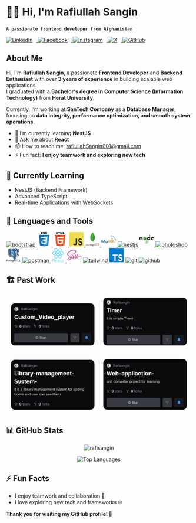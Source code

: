 # 🏄‍♂️ Hi, I'm Rafiullah Sangin
**`A passionate frontend developer from Afghanistan`**

<!-- Social Badges -->
<!-- Simple Social Icons with Even Spacing -->
<p align="left">
  <a href="https://www.linkedin.com/in/rafiullah-sangin-303971265" target="_blank">
    <img src="https://raw.githubusercontent.com/rahuldkjain/github-profile-readme-generator/master/src/images/icons/Social/linked-in-alt.svg" alt="LinkedIn" width="30" height="30" style="margin-right: 10px;"/>
  </a>
  <a href="https://www.facebook.com/rafiullah.sangin" target="_blank">
    <img src="https://raw.githubusercontent.com/rahuldkjain/github-profile-readme-generator/master/src/images/icons/Social/facebook.svg" alt="Facebook" width="30" height="30" style="margin-right: 10px;"/>
  </a>
  <a href="https://www.instagram.com/sanginrafiullah" target="_blank">
    <img src="https://raw.githubusercontent.com/rahuldkjain/github-profile-readme-generator/master/src/images/icons/Social/instagram.svg" alt="Instagram" width="30" height="30" style="margin-right: 10px;"/>
  </a>
  <a href="https://x.com/rafiullahs97856" target="_blank">
    <img src="https://raw.githubusercontent.com/rahuldkjain/github-profile-readme-generator/master/src/images/icons/Social/twitter.svg" alt="X" width="30" height="30" style="margin-right: 10px;"/>
  </a>
  <a href="https://github.com/rafisangin" target="_blank">
    <img src="https://raw.githubusercontent.com/rahuldkjain/github-profile-readme-generator/master/src/images/icons/Social/github.svg" alt="GitHub" width="30" height="30"/>
  </a>
</p>


## About Me

Hi, I'm **Rafiullah Sangin**, a passionate **Frontend Developer** and **Backend Enthusiast** with over **3 years of experience** in building scalable web applications.  
I graduated with a **Bachelor's degree in Computer Science (Information Technology)** from **Herat University**.  

Currently, I’m working at **SanTech Company** as a **Database Manager**, focusing on **data integrity, performance optimization, and smooth system operations**.

- 🌱 I’m currently learning **NestJS**
- 💬 Ask me about **React**
- 📫 How to reach me: [rafiullahSangin001@gmail.com](mailto:rafiullahSangin001@gmail.com)
- ⚡ Fun fact: **I enjoy teamwork and exploring new tech**


## 🎯 Currently Learning
- NestJS (Backend Framework)  
- Advanced TypeScript  
- Real-time Applications with WebSockets  



## 🧰 Languages and Tools
<p align="left"> 
<a href="https://getbootstrap.com" target="_blank"> 
  <img src="https://cdn.jsdelivr.net/gh/devicons/devicon/icons/bootstrap/bootstrap-original.svg" alt="bootstrap" width="40" height="40"/> 
</a> 
<a href="https://www.w3schools.com/css/" target="_blank"> 
  <img src="https://raw.githubusercontent.com/devicons/devicon/master/icons/css3/css3-original-wordmark.svg" alt="css3" width="40" height="40"/> 
</a> 
<a href="https://www.w3.org/html/" target="_blank"> 
  <img src="https://raw.githubusercontent.com/devicons/devicon/master/icons/html5/html5-original-wordmark.svg" alt="html5" width="40" height="40"/> 
</a> 
<a href="https://developer.mozilla.org/en-US/docs/Web/JavaScript" target="_blank"> 
  <img src="https://raw.githubusercontent.com/devicons/devicon/master/icons/javascript/javascript-original.svg" alt="javascript" width="40" height="40"/> 
</a> 
<a href="https://www.mongodb.com/" target="_blank"> 
  <img src="https://raw.githubusercontent.com/devicons/devicon/master/icons/mongodb/mongodb-original-wordmark.svg" alt="mongodb" width="40" height="40"/> 
</a> 
<a href="https://www.mysql.com/" target="_blank"> 
  <img src="https://raw.githubusercontent.com/devicons/devicon/master/icons/mysql/mysql-original-wordmark.svg" alt="mysql" width="40" height="40"/> 
</a> 
<a href="https://nestjs.com/" target="_blank"> 
  <img src="https://cdn.jsdelivr.net/gh/devicons/devicon/icons/nestjs/nestjs-original.svg" alt="nestjs" width="40" height="40"/> 
</a> 
<a href="https://nodejs.org" target="_blank"> 
  <img src="https://raw.githubusercontent.com/devicons/devicon/master/icons/nodejs/nodejs-original-wordmark.svg" alt="nodejs" width="40" height="40"/> 
</a> 
<a href="https://www.photoshop.com/en" target="_blank"> 
  <img src="https://cdn.jsdelivr.net/gh/devicons/devicon/icons/photoshop/photoshop-plain.svg" alt="photoshop" width="40" height="40"/> 
</a> 
<a href="https://www.postgresql.org" target="_blank"> 
  <img src="https://raw.githubusercontent.com/devicons/devicon/master/icons/postgresql/postgresql-original-wordmark.svg" alt="postgresql" width="40" height="40"/> 
</a> 
<a href="https://postman.com" target="_blank"> 
  <img src="https://www.vectorlogo.zone/logos/getpostman/getpostman-icon.svg" alt="postman" width="40" height="40"/> 
</a> 
<a href="https://reactjs.org/" target="_blank"> 
  <img src="https://raw.githubusercontent.com/devicons/devicon/master/icons/react/react-original-wordmark.svg" alt="react" width="40" height="40"/> 
</a> 
<a href="https://sass-lang.com" target="_blank"> 
  <img src="https://raw.githubusercontent.com/devicons/devicon/master/icons/sass/sass-original.svg" alt="sass" width="40" height="40"/> 
</a> 
<a href="https://tailwindcss.com/" target="_blank"> 
  <img src="https://www.vectorlogo.zone/logos/tailwindcss/tailwindcss-icon.svg" alt="tailwind" width="40" height="40"/> 
</a> 
<a href="https://www.typescriptlang.org/" target="_blank"> 
  <img src="https://raw.githubusercontent.com/devicons/devicon/master/icons/typescript/typescript-original.svg" alt="typescript" width="40" height="40"/> 
</a> 
<a href="https://git-scm.com/" target="_blank"> 
  <img src="https://cdn.jsdelivr.net/gh/devicons/devicon/icons/git/git-original.svg" alt="git" width="40" height="40"/> 
</a> 
<a href="https://github.com/" target="_blank"> 
  <img src="https://cdn.jsdelivr.net/gh/devicons/devicon/icons/github/github-original.svg" alt="github" width="40" height="40"/> 
</a> 
</p>



## 🏗️ Past Work

<p align="center">
  <img src="https://github.com/Rafisangin/Rafisangin/blob/main/photo_2025-09-09_11-42-30.jpg?raw=true" alt="Project 1" width="45%" style="margin: 10px; border-radius: 10px;"/>
  <img src="https://github.com/Rafisangin/Rafisangin/blob/main/photo_2025-09-09_11-42-43.jpg?raw=true" alt="Project 2" width="45%" style="margin: 10px; border-radius: 10px;"/>
</p>

<p align="center">
  <img src="https://github.com/Rafisangin/Rafisangin/blob/main/photo_2025-09-09_11-42-34.jpg?raw=true" alt="Project 3" width="45%" style="margin: 10px; border-radius: 10px;"/>
  <img src="https://github.com/Rafisangin/Rafisangin/blob/main/photo_2025-09-09_11-42-46.jpg?raw=true" alt="Project 4" width="45%" style="margin: 10px; border-radius: 10px;"/>
</p>



## 📊 GitHub Stats

<p align="center">
  <img src="https://github-readme-stats.vercel.app/api?username=rafisangin&show_icons=true&theme=tokyonight&hide_border=true&locale=en" alt="rafisangin" />
</p>

<p align="center">
  <img src="https://github-readme-stats.vercel.app/api/top-langs/?username=rafisangin&layout=compact&theme=tokyonight&hide_border=true" alt="Top Languages" />
</p>



## ⚡ Fun Facts
- I enjoy teamwork and collaboration 🤝  
- I love exploring new tech and frameworks 🌐  



**Thank you for visiting my GitHub profile! 🙏**

